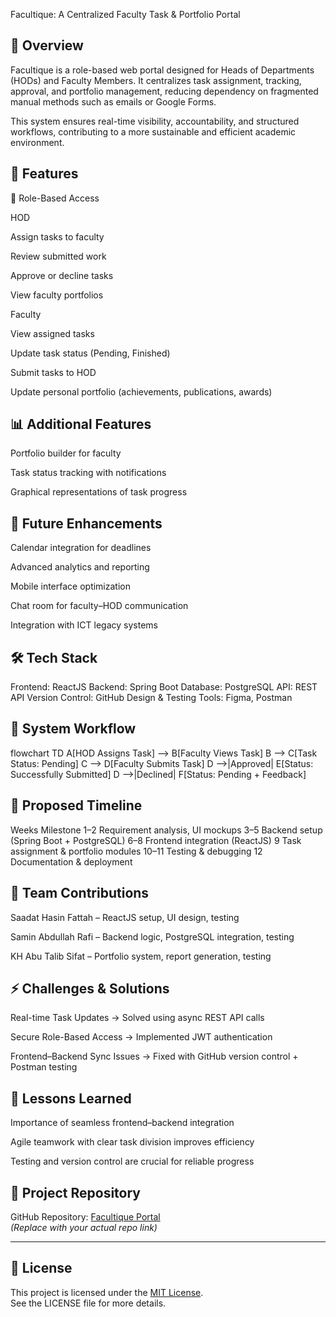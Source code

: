 Facultique: A Centralized Faculty Task & Portfolio Portal


## 🚀 Overview

Facultique is a role-based web portal designed for Heads of Departments (HODs) and Faculty Members.
It centralizes task assignment, tracking, approval, and portfolio management, reducing dependency on fragmented manual methods such as emails or Google Forms.

This system ensures real-time visibility, accountability, and structured workflows, contributing to a more sustainable and efficient academic environment.

## 🎯 Features
👤 Role-Based Access

HOD

Assign tasks to faculty

Review submitted work

Approve or decline tasks

View faculty portfolios

Faculty

View assigned tasks

Update task status (Pending, Finished)

Submit tasks to HOD

Update personal portfolio (achievements, publications, awards)

## 📊 Additional Features

Portfolio builder for faculty

Task status tracking with notifications

Graphical representations of task progress

## 📅 Future Enhancements

Calendar integration for deadlines

Advanced analytics and reporting

Mobile interface optimization

Chat room for faculty–HOD communication

Integration with ICT legacy systems

## 🛠️ Tech Stack

Frontend: ReactJS
Backend: Spring Boot
Database: PostgreSQL
API: REST API
Version Control: GitHub
Design & Testing Tools: Figma, Postman

## 📌 System Workflow
flowchart TD
    A[HOD Assigns Task] --> B[Faculty Views Task]
    B --> C[Task Status: Pending]
    C --> D[Faculty Submits Task]
    D -->|Approved| E[Status: Successfully Submitted]
    D -->|Declined| F[Status: Pending + Feedback]

## 📅 Proposed Timeline
Weeks	Milestone
1–2	Requirement analysis, UI mockups
3–5	Backend setup (Spring Boot + PostgreSQL)
6–8	Frontend integration (ReactJS)
9	Task assignment & portfolio modules
10–11	Testing & debugging
12	Documentation & deployment
## 👥 Team Contributions

Saadat Hasin Fattah – ReactJS setup, UI design, testing

Samin Abdullah Rafi – Backend logic, PostgreSQL integration, testing

KH Abu Talib Sifat – Portfolio system, report generation, testing

## ⚡ Challenges & Solutions

Real-time Task Updates → Solved using async REST API calls

Secure Role-Based Access → Implemented JWT authentication

Frontend–Backend Sync Issues → Fixed with GitHub version control + Postman testing

## 📖 Lessons Learned

Importance of seamless frontend–backend integration

Agile teamwork with clear task division improves efficiency

Testing and version control are crucial for reliable progress

## 🔗 Project Repository  

GitHub Repository: [Facultique Portal](https://github.com/voidsamin/Facultique.git)  
*(Replace with your actual repo link)*  

---

## 📜 License  
This project is licensed under the [MIT License](./LICENSE).  
See the LICENSE file for more details. 
